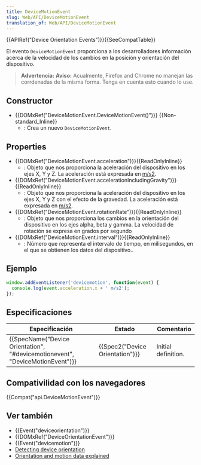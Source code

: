 ```yaml
---
title: DeviceMotionEvent
slug: Web/API/DeviceMotionEvent
translation_of: Web/API/DeviceMotionEvent
---
```

{{APIRef("Device Orientation Events")}}{{SeeCompatTable}}

El evento `DeviceMotionEvent` proporciona a los desarrolladores información acerca de la velocidad de los cambios en la posición y orientación del dispositivo.

> **Advertencia:** **Aviso:** Acualmente, Firefox and Chrome no manejan las corrdenadas de la misma forma. Tenga en cuenta esto cuando lo use.

## Constructor

- {{DOMxRef("DeviceMotionEvent.DeviceMotionEvent()")}} {{Non-standard_Inline}}
  - : Crea un nuevo `DeviceMotionEvent`.

## Properties

- {{DOMxRef("DeviceMotionEvent.acceleration")}}{{ReadOnlyInline}}
  - : Objeto que nos proporciona la aceleración del dispositivo en los ejes X, Y y Z. La aceleración está expresada en [m/s2](https://en.wikipedia.org/wiki/Meter_per_second_squared).
- {{DOMxRef("DeviceMotionEvent.accelerationIncludingGravity")}}{{ReadOnlyInline}}
  - : Objeto que nos proporciona la aceleración del dispositivo en los ejes X, Y y Z con el efecto de la gravedad. La aceleración está expresada en [m/s2](https://en.wikipedia.org/wiki/Meter_per_second_squared).
- {{DOMxRef("DeviceMotionEvent.rotationRate")}}{{ReadOnlyInline}}
  - : Objeto que nos proporciona los cambios en la orientación del dispositivo en los ejes alpha, beta y gamma. La velocidad de rotación se expresa en grados por segundo
- {{DOMxRef("DeviceMotionEvent.interval")}}{{ReadOnlyInline}}
  - : Número que representa el intervalo de tiempo, en milisegundos, en el que se obtienen los datos del dispositivo..

## Ejemplo

```js
window.addEventListener('devicemotion', function(event) {
  console.log(event.acceleration.x + ' m/s2');
});
```

## Especificaciones

| Especificación                                                                                           | Estado                                   | Comentario          |
| -------------------------------------------------------------------------------------------------------- | ---------------------------------------- | ------------------- |
| {{SpecName("Device Orientation", "#devicemotionevent", "DeviceMotionEvent")}} | {{Spec2("Device Orientation")}} | Initial definition. |

## Compativilidad con los navegadores

{{Compat("api.DeviceMotionEvent")}}

## Ver también

- {{Event("deviceorientation")}}
- {{DOMxRef("DeviceOrientationEvent")}}
- {{Event("devicemotion")}}
- [Detecting device orientation](/es/docs/WebAPI/Detecting_device_orientation)
- [Orientation and motion data explained](/en/DOM/Orientation_and_motion_data_explained)
